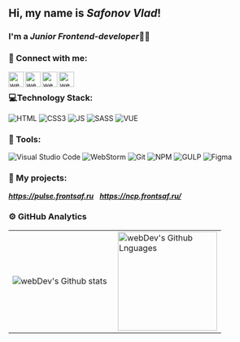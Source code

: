 ## Hi, my name is *Safonov Vlad*!  
### I'm a *Junior Frontend-developer*👨‍💻
### 📱 Connect with me:
[<img align="left" alt="webDev | Instagram" width="30px" height="30px" src="https://cdn.icon-icons.com/icons2/1211/PNG/512/1491580635-yumminkysocialmedia26_83102.png"/>][instagram]
[<img align="left" alt="webDev | Telegram" width="30px" height="30px" src="https://cdn.icon-icons.com/icons2/2429/PNG/512/telegram_logo_icon_147228.png"/>][telegram]
[<img align="left" alt="webDev | Mail" width="30px" height="30px" src="https://cdn.icon-icons.com/icons2/2429/PNG/512/mail_ru_logo_icon_147267.png"/>][mail]
[<img align="left" alt="webDev | VK" width="30px" height="30px" src="https://cdn.icon-icons.com/icons2/805/PNG/512/vk_icon-icons.com_65934.png" />][vk]&nbsp;

### 💻Technology Stack:
![HTML](https://img.shields.io/badge/-HTML-090909?style=flat&logo=html5)
![CSS3](https://img.shields.io/badge/-CSS-090909?style=flat&logo=css3)
![JS](https://img.shields.io/badge/-JavaScript-090909?style=flat&logo=javascript)
![SASS](https://img.shields.io/badge/-SASS-090909?style=flat&logo=SASS)
![VUE](https://img.shields.io/badge/-Vue-090909?style=flat&logo=VUE.js)




### 🔧 Tools:
![Visual Studio Code](https://img.shields.io/badge/-Visual%20Studio%20Code-090909?style=flat&logo=visual-studio-code&logoColor=007ACC)
![WebStorm](https://img.shields.io/badge/-WebStorm-090909?style=flat&logo=WebStorm)
![Git](https://img.shields.io/badge/-Git-090909?style=flat&logo=git)
![NPM](https://img.shields.io/badge/-npm-090909?style=flat&logo=NPM)
![GULP](https://img.shields.io/badge/-GULP-090909?style=flat&logo=GULP)
![Figma](https://img.shields.io/badge/-Figma-090909?style=flat&logo=Figma)

### 💾 My projects:
***https://pulse.frontsaf.ru*** &nbsp;
***https://ncp.frontsaf.ru/***

### ⚙️ GitHub Analytics

<table>
  <tr>
    <td>
      <img align="left" src="https://github-readme-streak-stats.herokuapp.com/?user=safonix&theme=algolia" alt="webDev's Github stats" />
    </td>
    <td>
      <img height="195px" align="right" alt="webDev's Github Lnguages" src="https://github-readme-stats-eight-theta.vercel.app/api/top-langs/?username=safonix&theme=algolia&layout=compact" />
    </td>
  </tr>
</table>


[mail]:mailto:safonix@bk.ru
[telegram]:https://t.me/safonix
[instagram]: https://instagram.com/saf_sv
[vk]: https://vk.com/safonov_vlad
[github]: https://github.com/safonix




